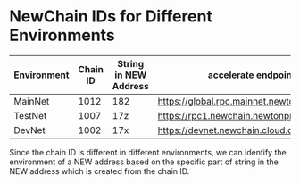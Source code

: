 # NewChain IDs for Different Environments

| Environment | Chain ID | String in NEW Address | accelerate endpoint | allow cros RPC|
| --- | --- | --- | --- | --- |
| MainNet | 1012 | 182 | https://global.rpc.mainnet.newtonproject.org | https://cors.rpc.mainnet.newtonproject.org |
| TestNet | 1007 | 17z | https://rpc1.newchain.newtonproject.org/ | https://cors.rpc.testnet.newtonproject.org |
| DevNet | 1002 | 17x | https://devnet.newchain.cloud.diynova.com/ |--|

Since the chain ID is different in different environments, we can identify the environment of a NEW address based on the specific part of string in the NEW address which is created from the chain ID.

